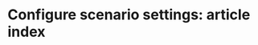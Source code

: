 <!-----
content-type: reference
title: "Configure scenario settings: article index"
description: This section contains articles related to configuring scenario settings in Workfront Fusion.
author: Becky
feature: Workfront Fusion
recommendations: noDisplay, noCatalog
--- -->

# Configure scenario settings: article index
